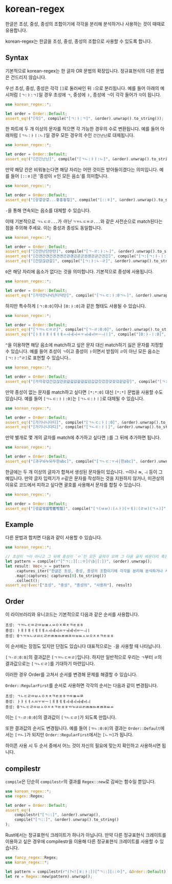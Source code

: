 # korean-regex

한글은 초성, 중성, 종성의 조합이기에 각각을 분리해 분석하거나 사용하는 것이 때때로 유용합니다.

korean-regex는 한글을 초성, 중성, 종성의 조합으로 사용할 수 있도록 합니다.

## Syntax

기본적으로 korean-regex는 한 글자 OR 문법의 확장입니다. 정규표현식의 다른 문법은 건드리지 않습니다.

우선 초성, 중성, 종성은 각각 `[]`로 둘러싸인 뒤 `:`으로 분리됩니다.
예를 들어 아래의 예시처럼 `[ㄱ:ㅏ:ㄱ]`일 경우 초성에 `ㄱ`, 중성에 `ㅏ`, 종성에 `ㄱ`이 각각 들어가 `각`이 됩니다.

```rust
use korean_regex::*;

let order = Order::Default;
assert_eq!("[각]", compile("[ㄱ:ㅏ:ㄱ]", &order).unwrap().to_string());
```

한 파트에 두 개 이상의 문자를 적으면 각 가능한 경우의 수로 변환됩니다.
예를 들어 아래처럼 `[ㄱㄴ:ㅏㅣ:ㄴ]`일 경우 모든 경우의 수인 `간긴난닌`로 대체됩니다.

```rust
use korean_regex::*;

let order = Order::Default;
assert_eq!("[간긴난닌]", compile("[ㄱㄴ:ㅏㅣ:ㄴ]", &order).unwrap().to_string());
```

만약 해당 칸은 비워놓는다면 해당 자리는 어떤 것이든 받아들이겠다는 의미입니다. 예를 들어 `[::ㅎ]`은 '종성이 `ㅎ`인 모든 음소'를 의미합니다.

```rust
use korean_regex::*;

let order = Order::Default;
assert_eq!("[갛갷걓걯...흏흫힇힣]", compile("[::ㅎ]", &order).unwrap().to_string());
```

`-`을 통해 연속되는 음소를 대체할 수 있습니다.

이때 기본적으로 `ㄱㄴㄷㄹ...`가 *아닌* `ㄱㄲㄴㄷㄸㄹ...`와 같은 사전순으로 match된다는 점을 주의해 주세요.
이는 중성과 종성도 동일합니다.

```rust
use korean_regex::*;

let order = Order::Default;
assert_eq!("[간깐난단딴란]", compile("[ㄱ-ㄹ:ㅏ:ㄴ]", &order).unwrap().to_string());
assert_eq!("[간갠갼걘건겐견곈곤관괜괸굔군권궨귄균근긘긴]", compile("[ㄱ:[ㄱ:ㅏ-ㅣ:ㄴ]:ㄴ]", &order).unwrap().to_string());
assert_eq!("[간갅갆갇갈]", compile("[ㄱ:ㅏ:ㄴ-ㄹ]", &order).unwrap().to_string());
```

`0`은 해당 자리에 음소가 없다는 것을 의미합니다. 기본적으로 종성에 사용됩니다.

```rust
use korean_regex::*;

let order = Order::Default;
assert_eq!("[가각간나낙난다닥단]", compile("[ㄱㄴㄷ:ㅏ:0ㄱㄴ]", &order).unwrap().to_string());
```

하지만 특수하게 `[ㄱ:0:0]`이나 `[0:ㅏ:0]`과 같은 형태도 사용될 수 있습니다.

```rust
use korean_regex::*;

let order = Order::Default;
assert_eq!("[ㄱㄲㄴㄷㄸㄹ]", compile("[ㄱ-ㄹ:0:0]", &order).unwrap().to_string());
assert_eq!("[ㅏㅐㅑㅒㅓㅔㅕㅖㅗㅘㅙㅚㅛㅜㅝㅞㅟㅠㅡㅢㅣ]", compile("[0:ㅏ-ㅣ:0]", &order).unwrap().to_string());
```

`^`을 이용하면 해당 음소에 match하고 싶은 문자 대신 match하기 싫은 문자를 지정할 수 있습니다. 예를 들어 초성이 `ㄱ`이고 중성이 `ㅏ`이면서 받침이 `ㄹ`이 아닌 모든 음소는 `[ㄱ:ㅏ:^ㄹ]`로 표현할 수 있습니다..

```rust
use korean_regex::*;

let order = Order::Default;
assert_eq!("[가각갂갃간갅갆갇갉갊갋갌갍갎갏감갑값갓갔강갖갗갘같갚갛]", compile("[ㄱ:ㅏ:^ㄹ]", &order).unwrap().to_string());
```

만약 종성이 없는 문자를 match하고 싶다면 `[*:*:0]` 대신 `[*:*]` 문법을 사용할 수도 있습니다.
예를 들어 `[ㄱㄴㄷ:ㅏㅣ:0]`는 `[ㄱㄴㄷ:ㅏㅣ]`로 대체될 수 있습니다.

```rust
use korean_regex::*;

let order = Order::Default;
assert_eq!("[가기나니다디]", compile("[ㄱㄴㄷ:ㅏㅣ:0]", &order).unwrap().to_string());
assert_eq!("[가기나니다디]", compile("[ㄱㄴㄷ:ㅏㅣ]", &order).unwrap().to_string());
```

만약 별개로 몇 개의 글자를 match에 추가하고 싶다면 `|`를 그 뒤에 추가하면 됩니다.

```rust
use korean_regex::*;

let order = Order::Default;
assert_eq!("[과구놔누돠두한abc]", compile("[ㄱㄴㄷ:ㅜㅘ|한abc]", &order).unwrap().to_string());
```

한글에는 두 개 이상의 글자가 합쳐서 생성된 문자들이 있습니다. `ㄲ`이나 `ㄼ`, `ㅢ` 등이 그 예입니다.
만약 글자 입력기가 `ㄺ`같은 문자를 작성하는 것을 지원하지 않거나, 미관상의 이유로 코드에서 피하고 싶다면
괄호를 사용해서 문자를 합칠 수 있습니다.

```rust
use korean_regex::*;

let order = Order::Default;
assert_eq!("[곿괇궧궯뽟뽧쀇쀏]", compile("[ㄱ(ㅂㅂ):(ㅗㅏ)(ㅜㅔ):(ㄹㅂ)(ㄱㅅ)]", &order).unwrap().to_string());
```

## Example

다른 문법과 합치면 다음과 같이 사용할 수 있습니다.

```rust
use korean_regex::*;

// 초성이 ㄱ이 아니고 그 뒤에 종성이 `ㅇ`인 모든 글자가 오며 그 다음 글자 바운더리 혹은 종성이 없는 문자가 있는 경우
let pattern = compile(r"[^ㄱ::][::ㅇ](\b|[:])", &order).unwrap();
let result: Vec<_> = pattern
    .captures_iter("한글은 초성, 중성, 종성의 조합이기에 각각을 분리해 분석하거나 사용하는 것이 때때로 유용합니다.")
    .map(|captures| captures[0].to_string())
    .collect();
assert_eq!(vec!["초성", "중성", "종성의", "사용하"], result)
```

## Order

이 라이브러리와 유니코드는 기본적으로 다음과 같은 순서를 사용합니다.

```
초성: ㄱㄲㄴㄷㄸㄹㅁㅂㅃㅅㅆㅇㅈㅉㅊㅋㅌㅍㅎ
중성: ㅏㅐㅑㅒㅓㅔㅕㅖㅗㅘㅙㅚㅛㅜㅝㅞㅟㅠㅡㅢㅣ
종성: 0ㄱㄲㄳㄴㄵㄶㄷㄹㄺㄻㄼㄽㄾㄿㅀㅁㅂㅄㅅㅆㅇㅈㅊㅋㅌㅍㅎ
```

이 순서에는 장점도 있지만 단점도 있습니다 대표적으로는 `-`을 사용할 때 나타납니다.

`[ㄱ-ㄹ:0:0]`의 결과값은 `[ㄱㄲㄴㄷㄸㄹ]`입니다. 하지만 일반적으로 우리는 `ㄱ`부터 `ㄹ`의 결과값으로는 `[ㄱㄴㄷㄹ]`를 기대하기 마련입니다.

이러한 경우 Order를 고쳐서 순서를 변경해 문제를 해결할 수 있습니다.

`Order::RegularFirst`를 순서로 사용하면 각각의 순서는 다음과 같이 변경됩니다.

```
초성: ㄱㄴㄷㄹㅁㅂㅅㅇㅈㅊㅋㅌㅍㅎㄲㄸㅃㅆㅉ
중성: ㅏㅑㅓㅕㅗㅛㅜㅠㅡㅣㅐㅒㅔㅖㅘㅙㅚㅝㅞㅟㅢ
종성: 0ㄱㄴㄷㄹㅁㅂㅅㅇㅈㅊㅋㅌㅍㅎㄲㄳㄵㄶㄺㄻㄼㄽㄾㄿㅀㅄㅆ
```

이는 `[ㄱ-ㄹ:0:0]`의 결과값이 `[ㄱㄴㄷㄹ]`가 되도록 만듭니다.

또한 결과값의 순서도 변경됩니다. 예를 들어 `[ㄲㄴ:0:0]`의 결과는 `Order::Default`에서는 `[ㄲㄴ]`가 되지만 `Order::RegularFirst`에서는 `[ㄴㄲ]`가 됩니다.

하이픈 사용 시 두 순서 중에서 어느 것이 자신의 필요에 맞는지 확인하고 사용하시면 됩니다.

## compilestr

`compile`은 단순히 `compilestr`의 결과를 `Regex::new`로 감싸는 함수일 뿐입니다.

```rust
use korean_regex::*;
use regex::Regex;

let order = Order::Default;
assert_eq!(
    compilestr("[ㄱ::]", &order).unwrap(),
    compile("[ㄱ::]", &order).unwrap().to_string()
);
```

Rust에서는 정규표현식 크레이트가 하나가 아닙니다.
만약 다른 정규표현식 크레이트를 이용하고 싶은 경우에 compilestr을 이용해 다른 정규표현식 크레이트를 사용할 수 있습니다.

```rust
use fancy_regex::Regex;
use koran_regex::*;

let pattern = compilestr(r"(?<![ㅎ:ㅏ:])[^ㄱ::][::ㅇ]", &Order::Default);
let re = Regex::new(pattern).unwrap();
```
